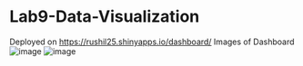 # Lab9-Data-Visualization
Deployed on https://rushil25.shinyapps.io/dashboard/
Images of Dashboard
![image](https://github.iitj.ac.in/storage/user/107/files/b98a878f-4b7a-42c6-b91a-7d084a7fda60)
![image](https://github.iitj.ac.in/storage/user/107/files/dee81cf6-5212-4262-b69a-85901430df0e)
